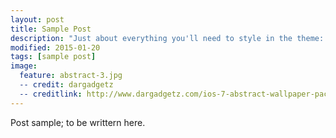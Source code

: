 ```yaml
---
layout: post
title: Sample Post
description: "Just about everything you'll need to style in the theme: headings, paragraphs, blockquotes, tables, code blocks, and more."
modified: 2015-01-20
tags: [sample post]
image:
  feature: abstract-3.jpg
  -- credit: dargadgetz
  -- creditlink: http://www.dargadgetz.com/ios-7-abstract-wallpaper-pack-for-iphone-5-and-ipod-touch-retina/
---
```


Post sample; to be writtern here.
